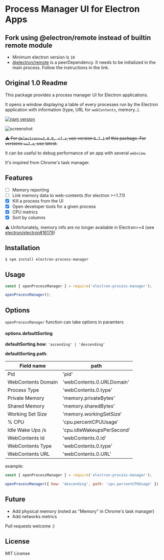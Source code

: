 # Process Manager UI for Electron Apps

## Fork using @electron/remote instead of builtin remote module
* Minimum electron version is `10`
* [@electron/remote](https://github.com/electron/remote) is a peerDependency. It needs to be initialized in the main process. Follow the instructions in the link.

## Original 1.0 Readme

This package provides a process manager UI for Electron applications.

It opens a window displaying a table of every processes run by the Electron application with information (type, URL for `webContents`, memory..).

[![npm version](https://badge.fury.io/js/electron-process-manager.svg)](https://badge.fury.io/js/electron-process-manager)

![screenshot](https://github.com/getstation/electron-process-manager/raw/master/.github/screenshots/window.png)

~~:warning: For `@electron>=3.0.0, <7.x`, use version `0.7.1` of this package.
For versions `>=7.x`, use latest.~~

It can be useful to debug performance of an app with several `webview`.

It's inspired from Chrome's task manager.

## Features

- [ ] Memory reporting
- [ ] Link memory data to web-contents (for electron >=1.7.1)
- [x] Kill a process from the UI
- [x] Open developer tools for a given process
- [x] CPU metrics
- [x] Sort by columns

⚠️ Unfortunately, memory info are no longer available in Electron>=4 (see [electron/electron#16179](https://github.com/electron/electron/issues/16179))

## Installation

```bash
$ npm install electron-process-manager
```

## Usage
```js
const { openProcessManager } = require('electron-process-manager');

openProcessManager();
```

## Options
`openProcessManager` function can take options in paramters

#### options.defaultSorting
**defaultSorting.how**: `'ascending' | 'descending'`

**defaultSorting.path**:

| Field name         | path                       |
|--------------------|----------------------------|
| Pid                | 'pid'                      |
| WebContents Domain | 'webContents.0.URLDomain'  |
| Process Type       | 'webContents.0.type'       |
| Private Memory     | 'memory.privateBytes'      |
| Shared Memory      | 'memory.sharedBytes'       |
| Working Set Size   | 'memory.workingSetSize'    |
| % CPU              | 'cpu.percentCPUUsage'      |
| Idle Wake Ups /s   | 'cpu.idleWakeupsPerSecond' |
| WebContents Id     | 'webContents.0.id'         |
| WebContents Type   | 'webContents.0.type'       |
| WebContents URL    | 'webContents.0.URL'        |

example:
```js
const { openProcessManager } = require('electron-process-manager');

openProcessManager({ how: 'descending', path: 'cpu.percentCPUUsage' });
```

## Future

- Add physical memory (noted as "Memory" in Chrome's task manager)
- Add networks metrics

Pull requests welcome :)

## License

MIT License
